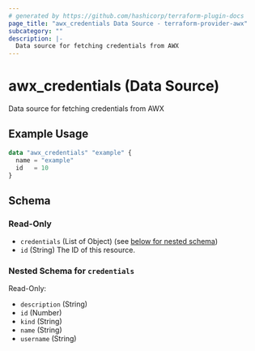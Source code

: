 ```yaml
---
# generated by https://github.com/hashicorp/terraform-plugin-docs
page_title: "awx_credentials Data Source - terraform-provider-awx"
subcategory: ""
description: |-
  Data source for fetching credentials from AWX
---
```


# awx_credentials (Data Source)

Data source for fetching credentials from AWX

## Example Usage

```terraform
data "awx_credentials" "example" {
  name = "example"
  id   = 10
}
```

<!-- schema generated by tfplugindocs -->
## Schema

### Read-Only

- `credentials` (List of Object) (see [below for nested schema](#nestedatt--credentials))
- `id` (String) The ID of this resource.

<a id="nestedatt--credentials"></a>
### Nested Schema for `credentials`

Read-Only:

- `description` (String)
- `id` (Number)
- `kind` (String)
- `name` (String)
- `username` (String)
